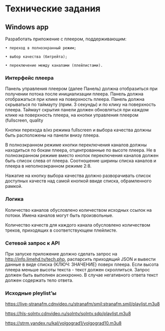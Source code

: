 ﻿# Технические задания

## Windows app 

Разработать приложение с плеером, поддерживающим:

    • переход в полноэкранный режим;

    • выбор качества (битрейта); 

    • переключение между каналами (плейлистами).


### Интерфейс плеера

Панель управления плеером (далее Панель) должна отобразиться при получении потока после инициализации плеера.
Панель должна отображаться при клике на поверхность плеера.
Панель должна скрываться по таймауту (прим. 3 секунды) и по клику на поверхность плеера.
Таймаут скрытия панели должен обновляться при каждом клике на поверхность плеера, на кнопки управления плеером (fullscreen, quality

Кнопки перехода в/из режима fullscreen и выбора качества должны быть расположены на панели внизу плеера.

В полноэкранном режиме кнопки переключения каналов должны находиться по бокам плеера, отцентрованные по высоте плеера.
Не в полноэкранном режиме вместо кнопок переключения каналов должен быть список слева от плеера.
Соотношение ширины списка каналов и плеера в неполноэкранном режиме 2:8.

Нажатие на кнопку выбора качества должно разворачивать список доступных качеств над самой кнопкой ввиде списка, обрамленного рамкой.


### Логика

Количество каналов обусловлено количеством исходных ссылок на потоки. Имена каналов могут быть произвольные.

Количество качеств для каждого канала обусловлено количеством треков, приходящих в соответствующем плейлисте.


### Сетевой запрос к API

При запуске приложение должно сделать запрос на http://info.limehd.tv/tech.php, распарсить приходящий JSON и вывести данные в виде списка {КЛЮЧ: ЗНАЧЕНИЕ} поверх плеера. 
Если высота плеера меньше высоты текста - текст должен скроллиться. Запрос должен быть выполнен асинхронно. В случае негативного ответа текст должен содержать тело ответа.


### Исходные pleylist’ы

https://live-stranafm.cdnvideo.ru/stranafm/smil:stranafm.smil/playlist.m3u8

https://hls-solntv.cdnvideo.ru/solntv/solntv.sdp/playlist.m3u8

https://strm.yandex.ru/kal/volgograd1/volgograd10.m3u8

